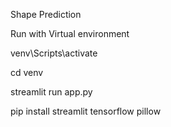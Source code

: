 Shape Prediction 

Run with Virtual environment

venv\Scripts\activate

cd venv

streamlit run app.py

pip install streamlit tensorflow pillow


 
